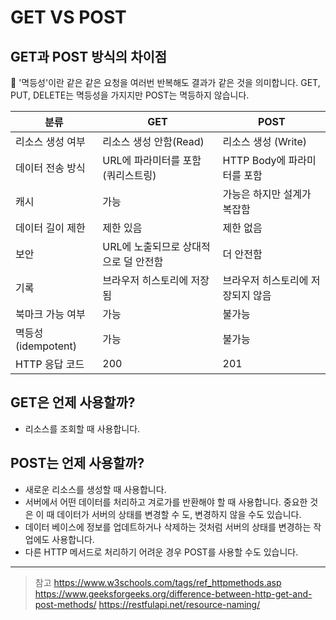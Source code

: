 # GET VS POST

## GET과 POST 방식의 차이점

💯 '멱등성'이란 같은 같은 요청을 여러번 반복해도 결과가 같은 것을 의미합니다. GET, PUT, DELETE는 멱등성을 가지지만 POST는 멱등하지 않습니다.

| 분류               | GET                                   | POST                              |
| ------------------ | ------------------------------------- | --------------------------------- |
| 리소스 생성 여부   | 리소스 생성 안함(Read)                | 리소스 생성 (Write)               |
| 데이터 전송 방식   | URL에 파라미터를 포함(쿼리스트링)     | HTTP Body에 파라미터를 포함       |
| 캐시               | 가능                                  | 가능은 하지만 설계가 복잡함       |
| 데이터 길이 제한   | 제한 있음                             | 제한 없음                         |
| 보안               | URL에 노출되므로 상대적으로 덜 안전함 | 더 안전함                         |
| 기록               | 브라우저 히스토리에 저장됨            | 브라우저 히스토리에 저장되지 않음 |
| 북마크 가능 여부   | 가능                                  | 불가능                            |
| 멱등성(idempotent) | 가능                                  | 불가능                            |
| HTTP 응답 코드     | 200                                   | 201                               |

## GET은 언제 사용할까?

- 리소스를 조회할 때 사용합니다.

## POST는 언제 사용할까?

- 새로운 리소스를 생성할 때 사용합니다.
- 서버에서 어떤 데이터를 처리하고 겨로가를 반환해야 할 때 사용합니다. 중요한 것은 이 때 데이터가 서버의 상태를 변경할 수 도, 변경하지 않을 수도 있습니다.
- 데이터 베이스에 정보를 업데트하거나 삭제하는 것처럼 서버의 상태를 변경하는 작업에도 사용합니다.
- 다른 HTTP 메서드로 처리하기 어려운 경우 POST를 사용할 수도 있습니다.

---

> 참고
> https://www.w3schools.com/tags/ref_httpmethods.asp
> https://www.geeksforgeeks.org/difference-between-http-get-and-post-methods/
> https://restfulapi.net/resource-naming/
